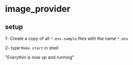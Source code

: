 # image_provider

## setup

1- Create a copy of all ```*.env.sample``` files with the name ```*.env```

2- type ```Make start``` in shell

"Everythin is now up and running"
